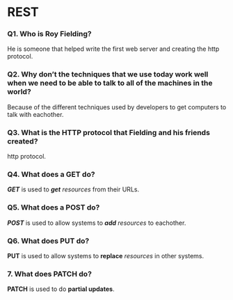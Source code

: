 # **REST**

 ### **Q1. Who is Roy Fielding?**

 He is someone that helped write the first web server and creating the http protocol.

 ### **Q2. Why don’t the techniques that we use today work well when we need to be able to talk to all of the machines in the world?**

Because of the different techniques used by developers to get computers to talk with eachother.

 ### **Q3. What is the HTTP protocol that Fielding and his friends created?** 

 http protocol.

### **Q4. What does a GET do?** 

***GET*** is used to ***get*** *resources* from their URLs.

### **Q5. What does a POST do?** 

***POST*** is used to allow systems to ***add*** *resources* to eachother.

### **Q6. What does PUT do?**

**PUT** is used to allow systems to **replace**  *resources* in other systems.

### **7. What does PATCH do?**

**PATCH** is used to do **partial updates**.
